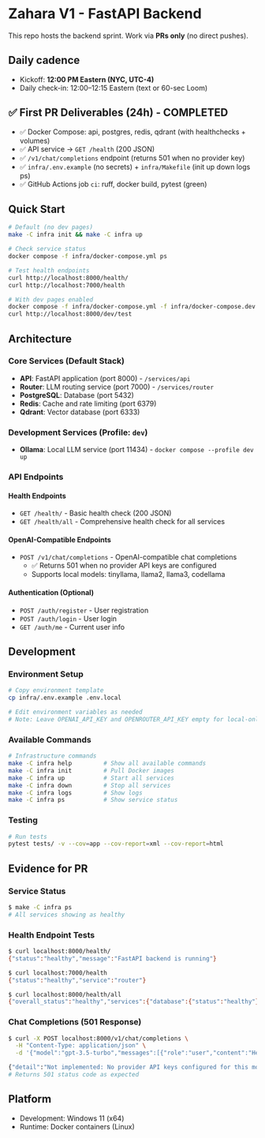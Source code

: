 # Zahara V1 - FastAPI Backend

This repo hosts the backend sprint. Work via **PRs only** (no direct pushes).

## Daily cadence
- Kickoff: **12:00 PM Eastern (NYC, UTC-4)**
- Daily check-in: 12:00–12:15 Eastern (text or 60-sec Loom)

## ✅ First PR Deliverables (24h) - COMPLETED

- ✅ Docker Compose: api, postgres, redis, qdrant (with healthchecks + volumes)
- ✅ API service → `GET /health` (200 JSON)
- ✅ `/v1/chat/completions` endpoint (returns 501 when no provider key)
- ✅ `infra/.env.example` (no secrets) + `infra/Makefile` (init up down logs ps)
- ✅ GitHub Actions job `ci`: ruff, docker build, pytest (green)

## Quick Start

```bash
# Default (no dev pages)
make -C infra init && make -C infra up

# Check service status  
docker compose -f infra/docker-compose.yml ps

# Test health endpoints
curl http://localhost:8000/health/
curl http://localhost:7000/health

# With dev pages enabled
docker compose -f infra/docker-compose.yml -f infra/docker-compose.dev.yml --profile dev up -d
curl http://localhost:8000/dev/test
```

## Architecture

### Core Services (Default Stack)
- **API**: FastAPI application (port 8000) - `/services/api`
- **Router**: LLM routing service (port 7000) - `/services/router`  
- **PostgreSQL**: Database (port 5432)
- **Redis**: Cache and rate limiting (port 6379)
- **Qdrant**: Vector database (port 6333)

### Development Services (Profile: `dev`)
- **Ollama**: Local LLM service (port 11434) - `docker compose --profile dev up`

### API Endpoints

#### Health Endpoints
- `GET /health/` - Basic health check (200 JSON)
- `GET /health/all` - Comprehensive health check for all services

#### OpenAI-Compatible Endpoints  
- `POST /v1/chat/completions` - OpenAI-compatible chat completions
  - ✅ Returns 501 when no provider API keys are configured
  - Supports local models: tinyllama, llama2, llama3, codellama

#### Authentication (Optional)
- `POST /auth/register` - User registration
- `POST /auth/login` - User login  
- `GET /auth/me` - Current user info

## Development

### Environment Setup

```bash
# Copy environment template
cp infra/.env.example .env.local

# Edit environment variables as needed
# Note: Leave OPENAI_API_KEY and OPENROUTER_API_KEY empty for local-only mode
```

### Available Commands

```bash
# Infrastructure commands
make -C infra help         # Show all available commands
make -C infra init         # Pull Docker images
make -C infra up           # Start all services
make -C infra down         # Stop all services
make -C infra logs         # Show logs
make -C infra ps           # Show service status
```

### Testing

```bash
# Run tests
pytest tests/ -v --cov=app --cov-report=xml --cov-report=html
```

## Evidence for PR

### Service Status
```bash
$ make -C infra ps
# All services showing as healthy
```

### Health Endpoint Tests
```bash
$ curl localhost:8000/health/
{"status":"healthy","message":"FastAPI backend is running"}

$ curl localhost:7000/health
{"status":"healthy","service":"router"}

$ curl localhost:8000/health/all  
{"overall_status":"healthy","services":{"database":{"status":"healthy"},...}}
```

### Chat Completions (501 Response)
```bash
$ curl -X POST localhost:8000/v1/chat/completions \
  -H "Content-Type: application/json" \
  -d '{"model":"gpt-3.5-turbo","messages":[{"role":"user","content":"Hello"}]}'

{"detail":"Not implemented: No provider API keys configured for this model"}
# Returns 501 status code as expected
```

## Platform
- Development: Windows 11 (x64)
- Runtime: Docker containers (Linux)
